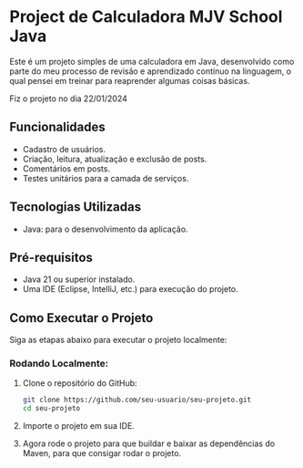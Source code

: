 # Project de Calculadora MJV School Java

Este é um projeto simples de uma calculadora em Java, desenvolvido como parte do meu processo de revisão e aprendizado contínuo na linguagem, o qual pensei em treinar para reaprender algumas coisas básicas.

Fiz o projeto no dia 22/01/2024

## Funcionalidades

- Cadastro de usuários.
- Criação, leitura, atualização e exclusão de posts.
- Comentários em posts.
- Testes unitários para a camada de serviços.

## Tecnologias Utilizadas

- Java: para o desenvolvimento da aplicação.

## Pré-requisitos

- Java 21 ou superior instalado.
- Uma IDE (Eclipse, IntelliJ, etc.) para execução do projeto.

## Como Executar o Projeto

Siga as etapas abaixo para executar o projeto localmente:


### Rodando Localmente:

1. Clone o repositório do GitHub:

	```bash
	git clone https://github.com/seu-usuario/seu-projeto.git
	cd seu-projeto
	```

2. Importe o projeto em sua IDE.
3. Agora rode o projeto para que buildar e baixar as dependências do Maven, para que consigar rodar o projeto.